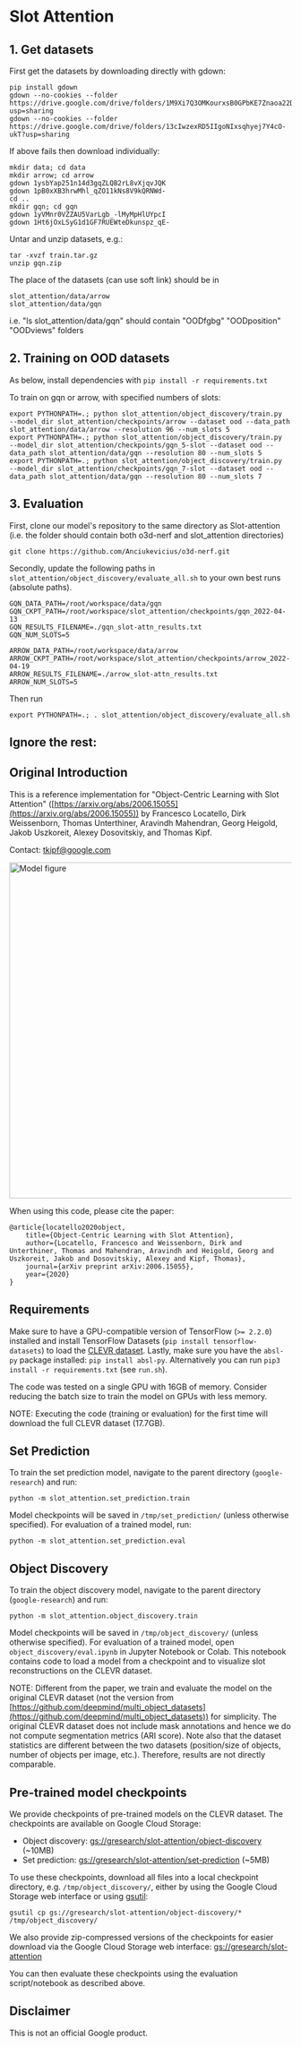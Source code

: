 # Slot Attention

## 1. Get datasets 
First get the datasets by downloading directly with gdown:
```
pip install gdown
gdown --no-cookies --folder https://drive.google.com/drive/folders/1M9Xi7Q3OMKourxsB0GPbKE7Znaoa22Dm?usp=sharing
gdown --no-cookies --folder https://drive.google.com/drive/folders/13cIwzexRD5IIgoNIxsqhyej7Y4cO-ukT?usp=sharing 
```
If above fails then download individually:

```
mkdir data; cd data
mkdir arrow; cd arrow
gdown 1ysbYap251n14d3gqZLQB2rL8vXjqvJQK
gdown 1pB0xXB3hrwMhl_qZO11kNs8V9kQRNWd-
cd ..
mkdir gqn; cd gqn
gdown 1yVMnr0VZZAU5VarLgb_-lMyMpHlUYpcI
gdown 1Ht6jOxLSyG1d1GF7RUEWteDkunspz_qE-
```

Untar and unzip datasets, e.g.:
```
tar -xvzf train.tar.gz
unzip gqn.zip
```

The place of the datasets (can use soft link) should be in
```
slot_attention/data/arrow
slot_attention/data/gqn
```

i.e. "ls slot_attention/data/gqn" should contain "OODfgbg"  "OODposition"  "OODviews" folders

## 2. Training on  OOD datasets

As below, install dependencies with `pip install -r requirements.txt`

To train on gqn or arrow, with specified numbers of slots:

```
export PYTHONPATH=.; python slot_attention/object_discovery/train.py  --model_dir slot_attention/checkpoints/arrow --dataset ood --data_path slot_attention/data/arrow --resolution 96 --num_slots 5
export PYTHONPATH=.; python slot_attention/object_discovery/train.py  --model_dir slot_attention/checkpoints/gqn_5-slot --dataset ood --data_path slot_attention/data/gqn --resolution 80 --num_slots 5
export PYTHONPATH=.; python slot_attention/object_discovery/train.py  --model_dir slot_attention/checkpoints/gqn_7-slot --dataset ood --data_path slot_attention/data/gqn --resolution 80 --num_slots 7
```

## 3. Evaluation
First, clone our model's repository to the same directory as Slot-attention (i.e. the folder should contain both o3d-nerf and slot_attention directories)
```
git clone https://github.com/Anciukevicius/o3d-nerf.git
```

Secondly, update the following paths in `slot_attention/object_discovery/evaluate_all.sh` to your own best runs (absolute paths).
```
GQN_DATA_PATH=/root/workspace/data/gqn
GQN_CKPT_PATH=/root/workspace/slot_attention/checkpoints/gqn_2022-04-13
GQN_RESULTS_FILENAME=./gqn_slot-attn_results.txt
GQN_NUM_SLOTS=5

ARROW_DATA_PATH=/root/workspace/data/arrow
ARROW_CKPT_PATH=/root/workspace/slot_attention/checkpoints/arrow_2022-04-19
ARROW_RESULTS_FILENAME=./arrow_slot-attn_results.txt
ARROW_NUM_SLOTS=5
```

Then run 
```
export PYTHONPATH=.; . slot_attention/object_discovery/evaluate_all.sh
```

## Ignore the rest:
## Original Introduction

This is a reference implementation for "Object-Centric Learning with Slot
Attention"
([https://arxiv.org/abs/2006.15055](https://arxiv.org/abs/2006.15055)) by
Francesco Locatello, Dirk Weissenborn, Thomas Unterthiner, Aravindh Mahendran,
Georg Heigold, Jakob Uszkoreit, Alexey Dosovitskiy, and Thomas Kipf.

Contact: [tkipf@google.com](mailto:tkipf@google.com)

<img src="slot_attention.png" alt="Model figure" width="600"/>

When using this code, please cite the paper:

```
@article{locatello2020object,
    title={Object-Centric Learning with Slot Attention},
    author={Locatello, Francesco and Weissenborn, Dirk and Unterthiner, Thomas and Mahendran, Aravindh and Heigold, Georg and Uszkoreit, Jakob and Dosovitskiy, Alexey and Kipf, Thomas},
    journal={arXiv preprint arXiv:2006.15055},
    year={2020}
}
```

## Requirements

Make sure to have a GPU-compatible version of TensorFlow (`>= 2.2.0`) installed
and install TensorFlow Datasets (`pip install tensorflow-datasets`) to load the
[CLEVR dataset](https://cs.stanford.edu/people/jcjohns/clevr/). Lastly, make
sure you have the `absl-py` package installed: `pip install absl-py`.
Alternatively you can run `pip3 install -r requirements.txt` (see `run.sh`).

The code was tested on a single GPU with 16GB of memory. Consider reducing the
batch size to train the model on GPUs with less memory.

NOTE: Executing the code (training or evaluation) for the first time will
download the full CLEVR dataset (17.7GB).

## Set Prediction

To train the set prediction model, navigate to the parent directory
(`google-research`) and run:

```
python -m slot_attention.set_prediction.train
```

Model checkpoints will be saved in `/tmp/set_prediction/` (unless otherwise
specified). For evaluation of a trained model, run:

```
python -m slot_attention.set_prediction.eval
```

## Object Discovery

To train the object discovery model, navigate to the parent directory
(`google-research`) and run:

```
python -m slot_attention.object_discovery.train
```

Model checkpoints will be saved in `/tmp/object_discovery/` (unless otherwise
specified). For evaluation of a trained model, open
`object_discovery/eval.ipynb` in Jupyter Notebook or Colab. This
notebook contains code to load a model from a checkpoint and to visualize slot
reconstructions on the CLEVR dataset.

NOTE: Different from the paper, we train and evaluate the model on the original
CLEVR dataset (not the version from
[https://github.com/deepmind/multi_object_datasets](https://github.com/deepmind/multi_object_datasets))
for simplicity. The original CLEVR dataset does not include mask annotations and
hence we do not compute segmentation metrics (ARI score). Note also that the
dataset statistics are different between the two datasets (position/size of
objects, number of objects per image, etc.). Therefore, results are not directly
comparable.

## Pre-trained model checkpoints

We provide checkpoints of pre-trained models on the CLEVR dataset. The
checkpoints are available on Google Cloud Storage:
* Object discovery: [gs://gresearch/slot-attention/object-discovery](https://console.cloud.google.com/storage/browser/gresearch/slot-attention/object-discovery) (~10MB)
* Set prediction: [gs://gresearch/slot-attention/set-prediction](https://console.cloud.google.com/storage/browser/gresearch/slot-attention/set-prediction) (~5MB)

To use these checkpoints, download all files into a local checkpoint
directory, e.g. `/tmp/object_discovery/`, either by using the Google Cloud
Storage web interface or using [gsutil](https://cloud.google.com/storage/docs/gsutil):

```
gsutil cp gs://gresearch/slot-attention/object-discovery/* /tmp/object_discovery/
```

We also provide zip-compressed versions of the checkpoints for easier download
via the Google Cloud Storage web interface: [gs://gresearch/slot-attention](https://console.cloud.google.com/storage/browser/gresearch/slot-attention)

You can then evaluate these checkpoints using the evaluation script/notebook as
described above.

## Disclaimer

This is not an official Google product.
